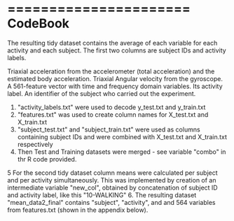 ======================
CodeBook
======================
The resulting tidy dataset contains the average of each variable for each activity and each subject.
The first two columns are subject IDs and activity labels.

Triaxial acceleration from the accelerometer (total acceleration) and the estimated body acceleration.
Triaxial Angular velocity from the gyroscope. 
A 561-feature vector with time and frequency domain variables. 
Its activity label. 
An identifier of the subject who carried out the experiment.
1. "activity_labels.txt" were used to decode y_test.txt and y_train.txt
2. "features.txt" was used to create column names for X_test.txt and X_train.txt
3. "subject_test.txt" and "subject_train.txt" were used as columns containing subject IDs and were combined with X_test.txt and X_train.txt respectively
4. Then Test and Training datasets were merged  - see variable "combo" in thr R code provided.

5 For the second tidy dataset column means were calculated per subject and per activity simultaneously. This was implemented by creation of an intermediate variable 
"new_col", obtained by concatenation of subject ID and activity label, like this "10-WALKING"
6. The resulting dataset "mean_data2_final" contains "subject", "activity", and and 564 variables from features.txt (shown in the appendix below).


